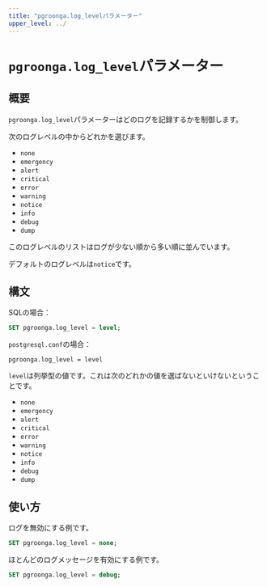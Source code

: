 ```yaml
---
title: "pgroonga.log_levelパラメーター"
upper_level: ../
---
```


# `pgroonga.log_level`パラメーター

## 概要

`pgroonga.log_level`パラメーターはどのログを記録するかを制御します。

次のログレベルの中からどれかを選びます。

  * `none`
  * `emergency`
  * `alert`
  * `critical`
  * `error`
  * `warning`
  * `notice`
  * `info`
  * `debug`
  * `dump`

このログレベルのリストはログが少ない順から多い順に並んでいます。

デフォルトのログレベルは`notice`です。

## 構文

SQLの場合：

```sql
SET pgroonga.log_level = level;
```

`postgresql.conf`の場合：

```text
pgroonga.log_level = level
```

`level`は列挙型の値です。これは次のどれかの値を選ばないといけないということです。

  * `none`
  * `emergency`
  * `alert`
  * `critical`
  * `error`
  * `warning`
  * `notice`
  * `info`
  * `debug`
  * `dump`

## 使い方

ログを無効にする例です。

```sql
SET pgroonga.log_level = none;
```

ほとんどのログメッセージを有効にする例です。

```sql
SET pgroonga.log_level = debug;
```
